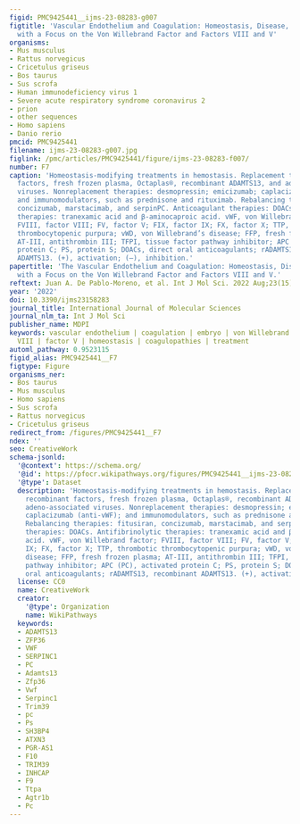 ```yaml
---
figid: PMC9425441__ijms-23-08283-g007
figtitle: 'Vascular Endothelium and Coagulation: Homeostasis, Disease, and Treatment,
  with a Focus on the Von Willebrand Factor and Factors VIII and V'
organisms:
- Mus musculus
- Rattus norvegicus
- Cricetulus griseus
- Bos taurus
- Sus scrofa
- Human immunodeficiency virus 1
- Severe acute respiratory syndrome coronavirus 2
- prion
- other sequences
- Homo sapiens
- Danio rerio
pmcid: PMC9425441
filename: ijms-23-08283-g007.jpg
figlink: /pmc/articles/PMC9425441/figure/ijms-23-08283-f007/
number: F7
caption: 'Homeostasis-modifying treatments in hemostasis. Replacement therapies: recombinant
  factors, fresh frozen plasma, Octaplas®, recombinant ADAMTS13, and adeno-associated
  viruses. Nonreplacement therapies: desmopressin; emicizumab; caplacizumab (anti-vWF);
  and immunomodulators, such as prednisone and rituximab. Rebalancing therapies: fitusiran,
  concizumab, marstacimab, and serpinPC. Anticoagulant therapies: DOACs. Antifibrinolytic
  therapies: tranexamic acid and β-aminocaproic acid. vWF, von Willebrand factor;
  FVIII, factor VIII; FV, factor V; FIX, factor IX; FX, factor X; TTP, thrombotic
  thrombocytopenic purpura; vWD, von Willebrand’s disease; FFP, fresh frozen plasma;
  AT-III, antithrombin III; TFPI, tissue factor pathway inhibitor; APC (PC), activated
  protein C; PS, protein S; DOACs, direct oral anticoagulants; rADAMTS13, recombinant
  ADAMTS13. (+), activation; (–), inhibition.'
papertitle: 'The Vascular Endothelium and Coagulation: Homeostasis, Disease, and Treatment,
  with a Focus on the Von Willebrand Factor and Factors VIII and V.'
reftext: Juan A. De Pablo-Moreno, et al. Int J Mol Sci. 2022 Aug;23(15):8283.
year: '2022'
doi: 10.3390/ijms23158283
journal_title: International Journal of Molecular Sciences
journal_nlm_ta: Int J Mol Sci
publisher_name: MDPI
keywords: vascular endothelium | coagulation | embryo | von Willebrand factor | factor
  VIII | factor V | homeostasis | coagulopathies | treatment
automl_pathway: 0.9523115
figid_alias: PMC9425441__F7
figtype: Figure
organisms_ner:
- Bos taurus
- Mus musculus
- Homo sapiens
- Sus scrofa
- Rattus norvegicus
- Cricetulus griseus
redirect_from: /figures/PMC9425441__F7
ndex: ''
seo: CreativeWork
schema-jsonld:
  '@context': https://schema.org/
  '@id': https://pfocr.wikipathways.org/figures/PMC9425441__ijms-23-08283-g007.html
  '@type': Dataset
  description: 'Homeostasis-modifying treatments in hemostasis. Replacement therapies:
    recombinant factors, fresh frozen plasma, Octaplas®, recombinant ADAMTS13, and
    adeno-associated viruses. Nonreplacement therapies: desmopressin; emicizumab;
    caplacizumab (anti-vWF); and immunomodulators, such as prednisone and rituximab.
    Rebalancing therapies: fitusiran, concizumab, marstacimab, and serpinPC. Anticoagulant
    therapies: DOACs. Antifibrinolytic therapies: tranexamic acid and β-aminocaproic
    acid. vWF, von Willebrand factor; FVIII, factor VIII; FV, factor V; FIX, factor
    IX; FX, factor X; TTP, thrombotic thrombocytopenic purpura; vWD, von Willebrand’s
    disease; FFP, fresh frozen plasma; AT-III, antithrombin III; TFPI, tissue factor
    pathway inhibitor; APC (PC), activated protein C; PS, protein S; DOACs, direct
    oral anticoagulants; rADAMTS13, recombinant ADAMTS13. (+), activation; (–), inhibition.'
  license: CC0
  name: CreativeWork
  creator:
    '@type': Organization
    name: WikiPathways
  keywords:
  - ADAMTS13
  - ZFP36
  - VWF
  - SERPINC1
  - PC
  - Adamts13
  - Zfp36
  - Vwf
  - Serpinc1
  - Trim39
  - pc
  - Ps
  - SH3BP4
  - ATXN3
  - PGR-AS1
  - F10
  - TRIM39
  - INHCAP
  - F9
  - Ttpa
  - Agtr1b
  - Pc
---
```

